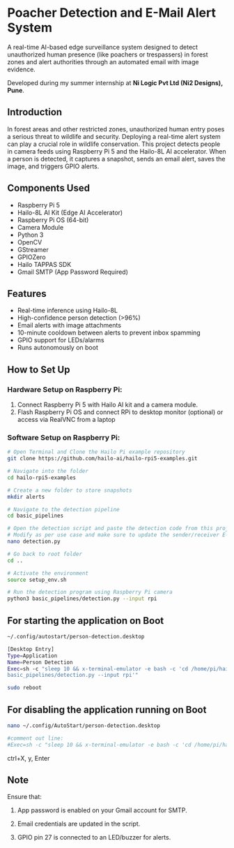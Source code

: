 # Poacher Detection and E-Mail Alert System

A real-time AI-based edge surveillance system designed to detect unauthorized human presence (like poachers or trespassers) in forest zones and alert authorities through an automated email with image evidence.

Developed during my summer internship at **Ni Logic Pvt Ltd (Ni2 Designs), Pune**.

## Introduction 
In forest areas and other restricted zones, unauthorized human entry poses a serious threat to wildlife and security. Deploying a real-time alert system can play a crucial role in wildlife conservation.
This project detects people in camera feeds using Raspberry Pi 5 and the Hailo-8L AI accelerator. When a person is detected, it captures a snapshot, sends an email alert, saves the image, and triggers GPIO alerts.

## Components Used

- Raspberry Pi 5
- Hailo-8L AI Kit (Edge AI Accelerator)
- Raspberry Pi OS (64-bit)
- Camera Module
- Python 3
- OpenCV
- GStreamer
- GPIOZero
- Hailo TAPPAS SDK
- Gmail SMTP (App Password Required)

## Features
- Real-time inference using Hailo-8L
- High-confidence person detection (>96%)
- Email alerts with image attachments
- 10-minute cooldown between alerts to prevent inbox spamming
- GPIO support for LEDs/alarms
- Runs autonomously on boot

## How to Set Up
### Hardware Setup on Raspberry Pi:

1. Connect Raspberry Pi 5 with Hailo AI kit and a camera module.
2. Flash Raspberry Pi OS and connect RPi to desktop monitor (optional) or access via RealVNC from a laptop

### Software Setup on Raspberry Pi:

```bash
# Open Terminal and Clone the Hailo Pi example repository
git clone https://github.com/hailo-ai/hailo-rpi5-examples.git

# Navigate into the folder
cd hailo-rpi5-examples

# Create a new folder to store snapshots
mkdir alerts

# Navigate to the detection pipeline
cd basic_pipelines

# Open the detection script and paste the detection code from this project (detection.py) into that file
# Modify as per use case and make sure to update the sender/receiver E-Mails and authenticate your own 16 letter App password
nano detection.py

# Go back to root folder
cd ..

# Activate the environment
source setup_env.sh

# Run the detection program using Raspberry Pi camera
python3 basic_pipelines/detection.py --input rpi

```
## For starting the application on Boot
```bash
~/.config/autostart/person-detection.desktop

[Desktop Entry]
Type=Application
Name=Person Detection
Exec=sh -c "sleep 10 && x-terminal-emulator -e bash -c 'cd /home/pi/hailo-rpi5-examples && source setup_env.sh && python3
basic_pipelines/detection.py --input rpi'"

sudo reboot
```
## For disabling the application running on Boot
```bash
nano ~/.config/AutoStart/person-detection.desktop

#comment out line:
#Exec=sh -c "sleep 10 && x-terminal-emulator -e bash -c 'cd /home/pi/hailo-rpi5-examples && source setup_env.sh && python3 basic_pipelines/detection.py --input rpi'"

```
ctrl+X, y, Enter

## Note
Ensure that:

1. App password is enabled on your Gmail account for SMTP.

2. Email credentials are updated in the script.

3. GPIO pin 27 is connected to an LED/buzzer for alerts.
